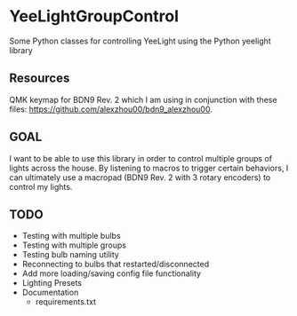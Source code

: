 # YeeLightGroupControl
Some Python classes for controlling YeeLight using the Python yeelight library

## Resources 

QMK keymap for BDN9 Rev. 2 which I am using in conjunction with these files: https://github.com/alexzhou00/bdn9_alexzhou00.

## GOAL
I want to be able to use this library in order to control multiple groups of lights across the house. By listening to macros to trigger certain behaviors, I can ultimately use a macropad (BDN9 Rev. 2 with 3 rotary encoders) to control my lights.

## TODO
* Testing with multiple bulbs
* Testing with multiple groups
* Testing bulb naming utility
* Reconnecting to bulbs that restarted/disconnected
* Add more loading/saving config file functionality
* Lighting Presets
* Documentation
  * requirements.txt
